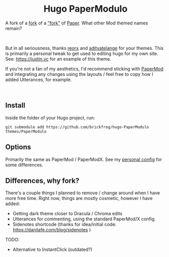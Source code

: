 <h1 align=center>Hugo PaperModulo </h1> 

A fork of a [fork](https://github.com/reorx/hugo-PaperModX) of a ["fork"](https://github.com/adityatelange/hugo-PaperMod) of [Paper](https://github.com/nanxiaobei/hugo-paper). What other Mod themed names remain?

<br>


But in all seriousness, thanks [reorx](https://www.github.com/reorx/) and [adityatelange](https://github.com/adityatelange/) for your themes. This is primarily a personal tweak to get used to editing hugo for my own site. See: https://justin.vc for an example of this theme. 

If you're not a fan of my aesthetics, I'd recommend sticking with [PaperMod](https://github.com/adityatelange/hugo-PaperMod) and integrating any changes using the layouts / feel free to copy how I added Utterances, for example.

<br>

## Install

Inside the folder of your Hugo project, run:
```
git submodule add https://github.com/brickfrog/hugo-PaperModulo themes/PaperModulo
```

## Options

Primarily the same as PaperMod / PaperModX. See my [personal config](https://github.com/brickfrog/justin.vc/blob/master/config.yml) for some differences.

## Differences, why fork?

There's a couple things I planned to remove / change around when I have more free time. Right now, things are mostly cosmetic, however I have added:

* Getting dark theme closer to Dracula / Chroma edits
* Utterances for commenting, using the standard PaperMod/X config
* Sidenotes shortcode (thanks for idea/initial code: https://danilafe.com/blog/sidenotes )

TODO:

* Alternative to InstantClick (outdated?)
